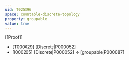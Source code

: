 ```yaml
---
uid: T025896
space: countable-discrete-topology
property: groupable
value: true
---
```

[[Proof]]

* [T000029] [Discrete|P000052]
* [I000205] [Discrete|P000052] => [groupable|P000087]

